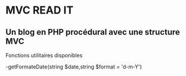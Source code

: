 # MVC READ IT

## Un blog en PHP procédural avec une structure MVC

Fonctions utilitaires disponibles

-getFormateDate(string $date,string $format = 'd-m-Y')
